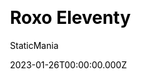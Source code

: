 ---
title: Roxo Eleventy
github: https://github.com/StaticMania/roxo-eleventy
demo: https://roxo-eleventy.staticmania.com/
author: StaticMania
author_link: https://github.com/StaticMania
date: 2023-01-26T00:00:00.000Z
description: >-
  Roxo is a digital agency theme for creative agencies, freelancers, graphic
  designers, photographers.
ssg:
  - Eleventy
css:
  - Bootstrap
cms:
  - Markdown
category:
  - Business
draft: false
publish_date: '2021-12-26T10:52:59Z'
update_date: '2022-10-06T11:36:12Z'
github_star: 29
github_fork: 25
---
